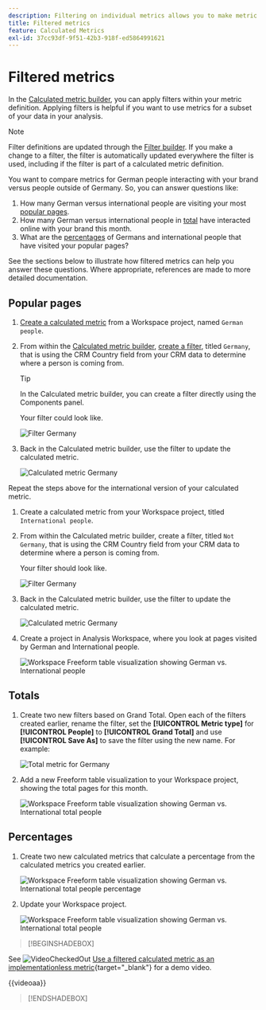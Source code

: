 ```yaml
---
description: Filtering on individual metrics allows you to make metric comparisons within the same report.
title: Filtered metrics
feature: Calculated Metrics
exl-id: 37cc93df-9f51-42b3-918f-ed5864991621
---
```

# Filtered metrics

In the [Calculated metric builder](cm-build-metrics.md#definition-builder), you can apply filters within your metric definition. Applying filters is helpful if you want to use metrics for a subset of your data in your analysis. 

>[!NOTE]
>
>Filter definitions are updated through the [Filter builder](/help/components/filters/filter-builder.md). If you make a change to a filter, the filter is automatically updated everywhere the filter is used, including if the filter is part of a calculated metric definition.
>

You want to compare metrics for German people interacting with your brand versus people outside of Germany. So, you can answer questions like:

1. How many German versus international people are visiting your most [popular pages](#popular-pages).
1. How many German versus international people in [total](#totals) have interacted online with your brand this month.
1. What are the [percentages](#percentages) of Germans and international people that have visited your popular pages?
   
See the sections below to illustrate how filtered metrics can help you answer these questions. Where appropriate, references are made to more detailed documentation.

## Popular pages

1. [Create a calculated metric](cm-workflow.md) from a Workspace project, named `German people`.
1. From within the [Calculated metric builder](cm-build-metrics.md), [create a filter](/help/components/filters/filter-builder.md), titled `Germany`, that is using the CRM Country field from your CRM data to determine where a person is coming from. 

   >[!TIP]
   >
   >In the Calculated metric builder, you can create a filter directly using the Components panel.
   >   

   Your filter could look like.

   ![Filter Germany](assets/filter-germany.png)

1. Back in the Calculated metric builder, use the filter to update the calculated metric.

   ![Calculated metric Germany](assets/calculated-metric-germany.png)

Repeat the steps above for the international version of your calculated metric.

1. Create a calculated metric from your Workspace project, titled `International people`.
1. From within the Calculated metric builder, create a filter, titled `Not Germany`, that is using the CRM Country field from your CRM data to determine where a person is coming from.
 
   Your filter should look like.

   ![Filter Germany](assets/filter-not-germany.png)

1. Back in the Calculated metric builder, use the filter to update the calculated metric.

   ![Calculated metric Germany](assets/calculated-metric-notgermany.png)


1. Create a project in Analysis Workspace, where you look at pages visited by German and International people.

   ![Workspace Freeform table visualization showing German vs. International people](assets/workspace-german-vs-international.png)


## Totals

1. Create two new filters based on Grand Total. Open each of the filters created earlier, rename the filter, set the **[!UICONTROL Metric type]** for **[!UICONTROL People]** to **[!UICONTROL Grand Total]** and use **[!UICONTROL Save As]** to save the filter using the new name. For example:

   ![Total metric for Germany](assets/calculated-metric-germany-total.png)

1. Add a new Freeform table visualization to your Workspace project, showing the total pages for this month.

   ![Workspace Freeform table visualization showing German vs. International total people](assets/workspace-german-vs-international-totals.png)


## Percentages

1. Create two new calculated metrics that calculate a percentage from the calculated metrics you created earlier.

   ![Workspace Freeform table visualization showing German vs. International total people percentage](assets/calculated-metric-germany-total-percentage.png)


1. Update your Workspace project.

   ![Workspace Freeform table visualization showing German vs. International total people](assets/workspace-german-vs-international-totals-percentage.png)



>[!BEGINSHADEBOX]

See ![VideoCheckedOut](/help/assets/icons/VideoCheckedOut.svg) [Use a filtered calculated metric as an implementationless metric](https://video.tv.adobe.com/){target=&#34;_blank&#34;} for a demo video.

{{videoaa}}

>[!ENDSHADEBOX]

